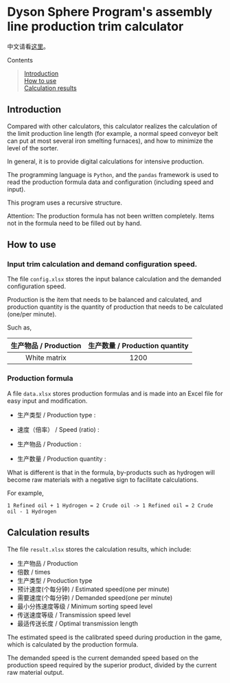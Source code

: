 Dyson Sphere Program's assembly line production trim calculator
====


中文请看[这里](https://github.com/Laopeng2019/Dyson_Sphere_Program/blob/master/Readme.md)。

Contents
> [Introduction](https://github.com/Laopeng2019/Dyson_Sphere_Program/blob/master/Readme_en.md#introduction)<br>
> [How to use](https://github.com/Laopeng2019/Dyson_Sphere_Program/blob/master/Readme_en.md#how-to-use)<br>
> [Calculation results](https://github.com/Laopeng2019/Dyson_Sphere_Program/blob/master/Readme_en.md#calculation-results)<br>

## Introduction
Compared with other calculators, this calculator realizes the calculation of the limit production line length (for example, a normal speed conveyor belt can put at most several iron smelting furnaces), and how to minimize the level of the sorter.

In general, it is to provide digital calculations for intensive production.

The programming language is `Python`, and the `pandas` framework is used to read the production formula data and configuration (including speed and input).

This program uses a recursive structure.

Attention: The production formula has not been written completely. Items not in the formula need to be filled out by hand.


## How to use

### Input trim calculation and demand configuration speed.

The file `config.xlsx` stores the input balance calculation and the demanded configuration speed.

Production is the item that needs to be balanced and calculated, and production quantity is the quantity of production that needs to be calculated (one/per minute).

Such as,

| 生产物品 / Production | 生产数量 / Production quantity |
| :---: | :---: |
| White matrix | 1200 |


### Production formula

A file `data.xlsx` stores production formulas and is made into an Excel file for easy input and modification.


- 生产类型 / Production type :

- 速度（倍率） /  Speed (ratio)	:

- 生产物品 / Production :

- 生产数量 / Production quantity :

What is different is that in the formula, by-products such as hydrogen will become raw materials with a negative sign to facilitate calculations.

For example,

```
1 Refined oil + 1 Hydrogen = 2 Crude oil -> 1 Refined oil = 2 Crude oil - 1 Hydrogen
```

## Calculation results

The file `result.xlsx` stores the calculation results, 
which include:
- 生产物品 / Production	
- 倍数 / times	
- 生产类型 / Production type	
- 预计速度(个每分钟) / Estimated speed(one per minute)	
- 需要速度(个每分钟) / Demanded speed(one per minute)	
- 最小分拣速度等级 / Minimum sorting speed level	
- 传送速度等级 / Transmission speed level	
- 最适传送长度 / Optimal transmission length

The estimated speed is the calibrated speed during production in the game, which is calculated by the production formula.

The demanded speed is the current demanded speed based on the production speed required by the superior product, divided by the current raw material output.


